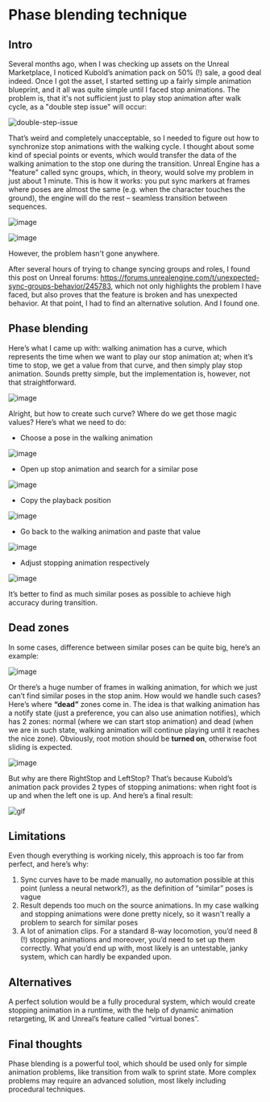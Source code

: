 # Phase blending technique
## Intro
Several months ago, when I was checking up assets on the Unreal Marketplace, I noticed Kubold’s animation pack on 50% (!) sale, a good deal indeed. Once I got the asset, I started setting up a fairly simple animation blueprint, and it all was quite simple until I faced stop animations. The problem is, that it's not sufficient just to play stop animation after walk cycle, as a "double step issue" will occur:

![double-step-issue](https://raw.githubusercontent.com/guip97/files/main/phase-blending/before.gif?token=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)

That’s weird and completely unacceptable, so I needed to figure out how to synchronize stop animations with the walking cycle. I thought about some kind of special points or events, which would transfer the data of the walking animation to the stop one during the transition. Unreal Engine has a "feature" called sync groups, which, in theory, would solve my problem in just about 1 minute. This is how it works: you put sync markers at frames where poses are almost the same (e.g. when the character touches the ground), the engine will do the rest – seamless transition between sequences. 

![image](https://github.com/guip97/files/blob/0a1a9759fe8b03157554fdfbc95a57a8e60aeda5/phase-blending/9.png?token=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)

![image](https://github.com/guip97/files/blob/0a1a9759fe8b03157554fdfbc95a57a8e60aeda5/phase-blending/10.png?token=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)

However, the problem hasn't gone anywhere.

After several hours of trying to change syncing groups and roles, I found this post on Unreal forums: https://forums.unrealengine.com/t/unexpected-sync-groups-behavior/245783, which not only highlights the problem I have faced, but also proves that the feature is broken and has unexpected behavior.
At that point, I had to find an alternative solution. And I found one.

## Phase blending

Here’s what I came up with: walking animation has a curve, which represents the time when we want to play our stop animation at; when it’s time to stop, we get a value from that curve, and then simply play stop animation. Sounds pretty simple, but the implementation is, however, not that straightforward. 

![image](https://github.com/guip97/files/blob/main/phase-blending/1.png?token=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)

Alright, but how to create such curve? Where do we get those magic values? Here’s what we need to do: 

- Choose a pose in the walking animation

![image](https://github.com/guip97/files/blob/0a1a9759fe8b03157554fdfbc95a57a8e60aeda5/phase-blending/2.png?token=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)

- Open up stop animation and search for a similar pose

![image](https://github.com/guip97/files/blob/0a1a9759fe8b03157554fdfbc95a57a8e60aeda5/phase-blending/3.png?token=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)

- Copy the playback position

![image](https://github.com/guip97/files/blob/0a1a9759fe8b03157554fdfbc95a57a8e60aeda5/phase-blending/4.png?token=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)

- Go back to the walking animation and paste that value

![image](https://github.com/guip97/files/blob/0a1a9759fe8b03157554fdfbc95a57a8e60aeda5/phase-blending/5.png?token=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)

- Adjust stopping animation respectively

![image](https://github.com/guip97/files/blob/0a1a9759fe8b03157554fdfbc95a57a8e60aeda5/phase-blending/6.png?token=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)

It’s better to find as much similar poses as possible to achieve high accuracy during transition. 

## Dead zones

In some cases, difference between similar poses can be quite big, here’s an example:

![image](https://github.com/guip97/files/blob/0a1a9759fe8b03157554fdfbc95a57a8e60aeda5/phase-blending/7.png?token=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)

Or there’s a huge number of frames in walking animation, for which we just can’t find similar poses in the stop anim. How would we handle such cases? Here’s where **“dead”** zones come in. The idea is that walking animation has a notify state (just a preference, you can also use animation notifies), which has 2 zones: normal (where we can start stop animation) and dead (when we are in such state, walking animation will continue playing until it reaches the nice zone). Obviously, root motion should be **turned on**, otherwise foot sliding is expected.

![image](https://github.com/guip97/files/blob/0a1a9759fe8b03157554fdfbc95a57a8e60aeda5/phase-blending/8.png?token=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)

But why are there RightStop and LeftStop? That’s because Kubold’s animation pack provides 2 types of stopping animations: when right foot is up and when the left one is up. 
And here’s a final result:

![gif](https://github.com/guip97/files/blob/0a1a9759fe8b03157554fdfbc95a57a8e60aeda5/phase-blending/after.gif?token=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)

## Limitations

Even though everything is working nicely, this approach is too far from perfect, and here’s why:

1) Sync curves have to be made manually, no automation possible at this point (unless a neural network?), as the definition of “similar” poses is vague
2) Result depends too much on the source animations. In my case walking and stopping animations were done pretty nicely, so it wasn't really a problem to search for similar poses
3) A lot of animation clips. For a standard 8-way locomotion, you’d need 8 (!) stopping animations and moreover, you’d need to set up them correctly. What you’d end up with, most likely is an untestable, janky system, which can hardly be expanded upon.

## Alternatives

A perfect solution would be a fully procedural system, which would create stopping animation in a runtime, with the help of dynamic animation retargeting, IK and Unreal’s feature called “virtual bones”.

## Final thoughts

Phase blending is a powerful tool, which should be used only for simple animation problems, like transition from walk to sprint state. More complex problems may require an advanced solution, most likely including procedural techniques.
